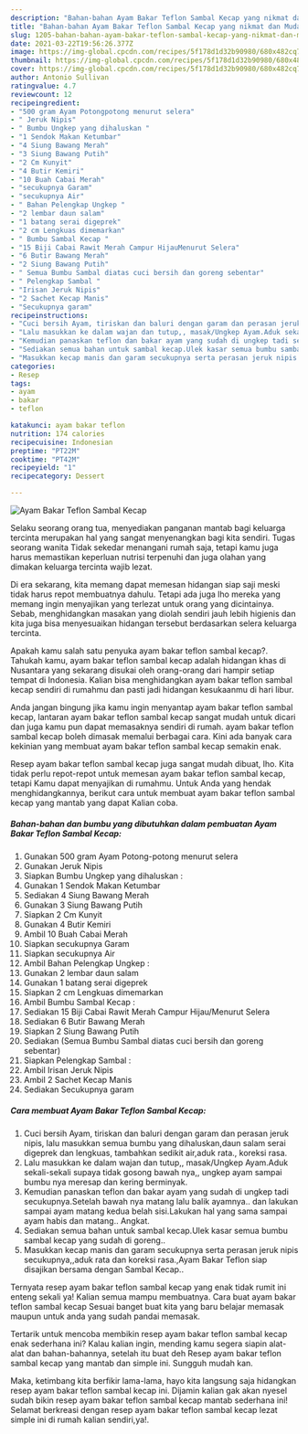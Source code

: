 ```yaml
---
description: "Bahan-bahan Ayam Bakar Teflon Sambal Kecap yang nikmat dan Mudah Dibuat"
title: "Bahan-bahan Ayam Bakar Teflon Sambal Kecap yang nikmat dan Mudah Dibuat"
slug: 1205-bahan-bahan-ayam-bakar-teflon-sambal-kecap-yang-nikmat-dan-mudah-dibuat
date: 2021-03-22T19:56:26.377Z
image: https://img-global.cpcdn.com/recipes/5f178d1d32b90980/680x482cq70/ayam-bakar-teflon-sambal-kecap-foto-resep-utama.jpg
thumbnail: https://img-global.cpcdn.com/recipes/5f178d1d32b90980/680x482cq70/ayam-bakar-teflon-sambal-kecap-foto-resep-utama.jpg
cover: https://img-global.cpcdn.com/recipes/5f178d1d32b90980/680x482cq70/ayam-bakar-teflon-sambal-kecap-foto-resep-utama.jpg
author: Antonio Sullivan
ratingvalue: 4.7
reviewcount: 12
recipeingredient:
- "500 gram Ayam Potongpotong menurut selera"
- " Jeruk Nipis"
- " Bumbu Ungkep yang dihaluskan "
- "1 Sendok Makan Ketumbar"
- "4 Siung Bawang Merah"
- "3 Siung Bawang Putih"
- "2 Cm Kunyit"
- "4 Butir Kemiri"
- "10 Buah Cabai Merah"
- "secukupnya Garam"
- "secukupnya Air"
- " Bahan Pelengkap Ungkep "
- "2 lembar daun salam"
- "1 batang serai digeprek"
- "2 cm Lengkuas dimemarkan"
- " Bumbu Sambal Kecap "
- "15 Biji Cabai Rawit Merah Campur HijauMenurut Selera"
- "6 Butir Bawang Merah"
- "2 Siung Bawang Putih"
- " Semua Bumbu Sambal diatas cuci bersih dan goreng sebentar"
- " Pelengkap Sambal "
- "Irisan Jeruk Nipis"
- "2 Sachet Kecap Manis"
- "Secukupnya garam"
recipeinstructions:
- "Cuci bersih Ayam, tiriskan dan baluri dengan garam dan perasan jeruk nipis, lalu masukkan semua bumbu yang dihaluskan,daun salam serai digeprek dan lengkuas, tambahkan sedikit air,aduk rata., koreksi rasa."
- "Lalu masukkan ke dalam wajan dan tutup,, masak/Ungkep Ayam.Aduk sekali-sekali supaya tidak gosong bawah nya,, ungkep ayam sampai bumbu nya meresap dan kering berminyak."
- "Kemudian panaskan teflon dan bakar ayam yang sudah di ungkep tadi secukupnya.Setelah bawah nya matang lalu balik ayamnya.. dan lakukan sampai ayam matang kedua belah sisi.Lakukan hal yang sama sampai ayam habis dan matang.. Angkat."
- "Sediakan semua bahan untuk sambal kecap.Ulek kasar semua bumbu sambal kecap yang sudah di goreng.."
- "Masukkan kecap manis dan garam secukupnya serta perasan jeruk nipis secukupnya,,aduk rata dan koreksi rasa.,Ayam Bakar Teflon siap disajikan bersama dengan Sambal Kecap.."
categories:
- Resep
tags:
- ayam
- bakar
- teflon

katakunci: ayam bakar teflon 
nutrition: 174 calories
recipecuisine: Indonesian
preptime: "PT22M"
cooktime: "PT42M"
recipeyield: "1"
recipecategory: Dessert

---
```



![Ayam Bakar Teflon Sambal Kecap](https://img-global.cpcdn.com/recipes/5f178d1d32b90980/680x482cq70/ayam-bakar-teflon-sambal-kecap-foto-resep-utama.jpg)

Selaku seorang orang tua, menyediakan panganan mantab bagi keluarga tercinta merupakan hal yang sangat menyenangkan bagi kita sendiri. Tugas seorang  wanita Tidak sekedar menangani rumah saja, tetapi kamu juga harus memastikan keperluan nutrisi terpenuhi dan juga olahan yang dimakan keluarga tercinta wajib lezat.

Di era  sekarang, kita memang dapat memesan hidangan siap saji meski tidak harus repot membuatnya dahulu. Tetapi ada juga lho mereka yang memang ingin menyajikan yang terlezat untuk orang yang dicintainya. Sebab, menghidangkan masakan yang diolah sendiri jauh lebih higienis dan kita juga bisa menyesuaikan hidangan tersebut berdasarkan selera keluarga tercinta. 



Apakah kamu salah satu penyuka ayam bakar teflon sambal kecap?. Tahukah kamu, ayam bakar teflon sambal kecap adalah hidangan khas di Nusantara yang sekarang disukai oleh orang-orang dari hampir setiap tempat di Indonesia. Kalian bisa menghidangkan ayam bakar teflon sambal kecap sendiri di rumahmu dan pasti jadi hidangan kesukaanmu di hari libur.

Anda jangan bingung jika kamu ingin menyantap ayam bakar teflon sambal kecap, lantaran ayam bakar teflon sambal kecap sangat mudah untuk dicari dan juga kamu pun dapat memasaknya sendiri di rumah. ayam bakar teflon sambal kecap boleh dimasak memalui berbagai cara. Kini ada banyak cara kekinian yang membuat ayam bakar teflon sambal kecap semakin enak.

Resep ayam bakar teflon sambal kecap juga sangat mudah dibuat, lho. Kita tidak perlu repot-repot untuk memesan ayam bakar teflon sambal kecap, tetapi Kamu dapat menyajikan di rumahmu. Untuk Anda yang hendak menghidangkannya, berikut cara untuk membuat ayam bakar teflon sambal kecap yang mantab yang dapat Kalian coba.

<!--inarticleads1-->

##### Bahan-bahan dan bumbu yang dibutuhkan dalam pembuatan Ayam Bakar Teflon Sambal Kecap:

1. Gunakan 500 gram Ayam Potong-potong menurut selera
1. Gunakan  Jeruk Nipis
1. Siapkan  Bumbu Ungkep yang dihaluskan :
1. Gunakan 1 Sendok Makan Ketumbar
1. Sediakan 4 Siung Bawang Merah
1. Gunakan 3 Siung Bawang Putih
1. Siapkan 2 Cm Kunyit
1. Gunakan 4 Butir Kemiri
1. Ambil 10 Buah Cabai Merah
1. Siapkan secukupnya Garam
1. Siapkan secukupnya Air
1. Ambil  Bahan Pelengkap Ungkep :
1. Gunakan 2 lembar daun salam
1. Gunakan 1 batang serai digeprek
1. Siapkan 2 cm Lengkuas dimemarkan
1. Ambil  Bumbu Sambal Kecap :
1. Sediakan 15 Biji Cabai Rawit Merah Campur Hijau/Menurut Selera
1. Sediakan 6 Butir Bawang Merah
1. Siapkan 2 Siung Bawang Putih
1. Sediakan  (Semua Bumbu Sambal diatas cuci bersih dan goreng sebentar)
1. Siapkan  Pelengkap Sambal :
1. Ambil Irisan Jeruk Nipis
1. Ambil 2 Sachet Kecap Manis
1. Sediakan Secukupnya garam




<!--inarticleads2-->

##### Cara membuat Ayam Bakar Teflon Sambal Kecap:

1. Cuci bersih Ayam, tiriskan dan baluri dengan garam dan perasan jeruk nipis, lalu masukkan semua bumbu yang dihaluskan,daun salam serai digeprek dan lengkuas, tambahkan sedikit air,aduk rata., koreksi rasa.
1. Lalu masukkan ke dalam wajan dan tutup,, masak/Ungkep Ayam.Aduk sekali-sekali supaya tidak gosong bawah nya,, ungkep ayam sampai bumbu nya meresap dan kering berminyak.
1. Kemudian panaskan teflon dan bakar ayam yang sudah di ungkep tadi secukupnya.Setelah bawah nya matang lalu balik ayamnya.. dan lakukan sampai ayam matang kedua belah sisi.Lakukan hal yang sama sampai ayam habis dan matang.. Angkat.
1. Sediakan semua bahan untuk sambal kecap.Ulek kasar semua bumbu sambal kecap yang sudah di goreng..
1. Masukkan kecap manis dan garam secukupnya serta perasan jeruk nipis secukupnya,,aduk rata dan koreksi rasa.,Ayam Bakar Teflon siap disajikan bersama dengan Sambal Kecap..




Ternyata resep ayam bakar teflon sambal kecap yang enak tidak rumit ini enteng sekali ya! Kalian semua mampu membuatnya. Cara buat ayam bakar teflon sambal kecap Sesuai banget buat kita yang baru belajar memasak maupun untuk anda yang sudah pandai memasak.

Tertarik untuk mencoba membikin resep ayam bakar teflon sambal kecap enak sederhana ini? Kalau kalian ingin, mending kamu segera siapin alat-alat dan bahan-bahannya, setelah itu buat deh Resep ayam bakar teflon sambal kecap yang mantab dan simple ini. Sungguh mudah kan. 

Maka, ketimbang kita berfikir lama-lama, hayo kita langsung saja hidangkan resep ayam bakar teflon sambal kecap ini. Dijamin kalian gak akan nyesel sudah bikin resep ayam bakar teflon sambal kecap mantab sederhana ini! Selamat berkreasi dengan resep ayam bakar teflon sambal kecap lezat simple ini di rumah kalian sendiri,ya!.

